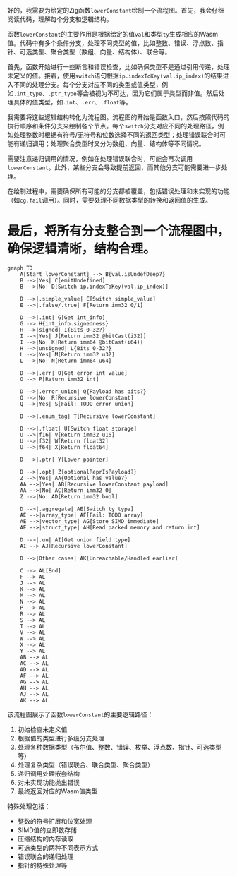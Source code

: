 好的，我需要为给定的Zig函数`lowerConstant`绘制一个流程图。首先，我会仔细阅读代码，理解每个分支和逻辑结构。

函数`lowerConstant`的主要作用是根据给定的值`val`和类型`ty`生成相应的Wasm值。代码中有多个条件分支，处理不同类型的值，比如整数、错误、浮点数、指针、可选类型、聚合类型（数组、向量、结构体）、联合等。

首先，函数开始进行一些断言和错误检查，比如确保类型不是通过引用传递，处理未定义的值。接着，使用`switch`语句根据`ip.indexToKey(val.ip_index)`的结果进入不同的处理分支。每个分支对应不同的类型或值类型，例如`.int_type`、`.ptr_type`等会被视为不可达，因为它们属于类型而非值。然后处理具体的值类型，如`.int`、`.err`、`.float`等。

我需要将这些逻辑结构转化为流程图。流程图的开始是函数入口，然后按照代码的执行顺序和条件分支来绘制各个节点。每个`switch`分支对应不同的处理路径，例如处理整数时根据有符号/无符号和位数选择不同的返回类型；处理错误联合时可能有递归调用；处理聚合类型时又分为数组、向量、结构体等不同情况。

需要注意递归调用的情况，例如在处理错误联合时，可能会再次调用`lowerConstant`。此外，某些分支会导致提前返回，而其他分支可能需要进一步处理。

在绘制过程中，需要确保所有可能的分支都被覆盖，包括错误处理和未实现的功能（如`cg.fail`调用）。同时，需要处理不同数据类型的转换和返回值的生成。

最后，将所有分支整合到一个流程图中，确保逻辑清晰，结构合理。
================================================
```mermaid
graph TD
    A[Start lowerConstant] --> B{val.isUndefDeep?}
    B -->|Yes| C[emitUndefined]
    B -->|No| D[Switch ip.indexToKey(val.ip_index)]
    
    D -->|.simple_value| E[Switch simple_value]
    E -->|.false/.true| F[Return imm32 0/1]
    
    D -->|.int| G[Get int_info]
    G --> H{int_info.signedness}
    H -->|signed| I{Bits 0-32?}
    I -->|Yes| J[Return imm32 @bitCast(i32)]
    I -->|No| K[Return imm64 @bitCast(i64)]
    H -->|unsigned| L{Bits 0-32?}
    L -->|Yes| M[Return imm32 u32]
    L -->|No| N[Return imm64 u64]
    
    D -->|.err| O[Get error int value]
    O --> P[Return imm32 int]
    
    D -->|.error_union| Q{Payload has bits?}
    Q -->|No| R[Recursive lowerConstant]
    Q -->|Yes| S[Fail: TODO error union]
    
    D -->|.enum_tag| T[Recursive lowerConstant]
    
    D -->|.float| U[Switch float storage]
    U -->|f16| V[Return imm32 u16]
    U -->|f32| W[Return float32]
    U -->|f64| X[Return float64]
    
    D -->|.ptr| Y[Lower pointer]
    
    D -->|.opt| Z{optionalReprIsPayload?}
    Z -->|Yes| AA{Optional has value?}
    AA -->|Yes| AB[Recursive lowerConstant payload]
    AA -->|No| AC[Return imm32 0]
    Z -->|No| AD[Return imm32 bool]
    
    D -->|.aggregate| AE[Switch ty type]
    AE -->|array_type| AF[Fail: TODO array]
    AE -->|vector_type| AG[Store SIMD immediate]
    AE -->|struct_type| AH[Read packed memory and return int]
    
    D -->|.un| AI[Get union field type]
    AI --> AJ[Recursive lowerConstant]
    
    D -->|Other cases| AK[Unreachable/Handled earlier]
    
    C --> AL[End]
    F --> AL
    J --> AL
    K --> AL
    M --> AL
    N --> AL
    P --> AL
    R --> AL
    S --> AL
    T --> AL
    V --> AL
    W --> AL
    X --> AL
    Y --> AL
    AB --> AL
    AC --> AL
    AD --> AL
    AF --> AL
    AG --> AL
    AH --> AL
    AJ --> AL
    AK --> AL
``` 

该流程图展示了函数`lowerConstant`的主要逻辑路径：
1. 初始检查未定义值
2. 根据值的类型进行多级分支处理
3. 处理各种数据类型（布尔值、整数、错误、枚举、浮点数、指针、可选类型等）
4. 处理复杂类型（错误联合、联合类型、聚合类型）
5. 递归调用处理嵌套结构
6. 对未实现功能抛出错误
7. 最终返回对应的Wasm值类型

特殊处理包括：
- 整数的符号扩展和位宽处理
- SIMD值的立即数存储
- 压缩结构的内存读取
- 可选类型的两种不同表示方式
- 错误联合的递归处理
- 指针的特殊处理等
